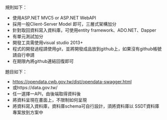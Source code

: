 規則如下：
- 使用ASP.NET MVC5 or ASP.NET WebAPI
- 採用一般Client-Server Model 即可，三層式架構加分
- 針對取回資料寫入資料庫，可使用entity framework、ADO.NET、Dapper
- 有單元測試加分
- 開發工具需使用visual studio 2013+
- 程式的開發過程請使用git，並將開發成品放到github上，如果沒有github帳號請自行申請
- 在期限內將github連結回復即可

題目如下：
- https://opendata.cwb.gov.tw/dist/opendata-swagger.html
- 或https://data.gov.tw/
- 任一選擇一API，由後端取得資料後
- 將資料呈現在畫面上，不限制如何呈現
- 將資料寫入資料庫，資料庫schema可自行設計，須將資料庫以 SSDT資料庫專案放到方案中
